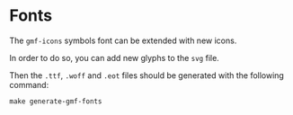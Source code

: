 # Fonts

The `gmf-icons` symbols font can be extended with new icons.

In order to do so, you can add new glyphs to the `svg` file.

Then the `.ttf`, `.woff` and `.eot` files should be generated with the
following command:

```
make generate-gmf-fonts
```
